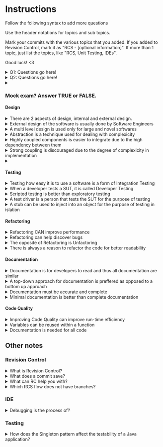# Instructions

Follow the following syntax to add more questions

Use the header notations for topics and sub topics.

Mark your commits with the various topics that you added. If you added to Revision Control, mark it as "RCS - [optional information]". If more than 1 topic, just list the topics, like "RCS, Unit Testing, IDEs".

Good luck! <3

<details> 
  <summary>Q1: Questions go here! </summary>
   A1: Answers go here
</details>
<details>
  <summary>Q2: Questions go here! </summary>
   A2: Answers go here
</details>

<!-- template -->
<details> 
  <summary></summary>
  A: 

  * Explain [optional]
</details>
<!-- template -->

### Mock exam? Answer TRUE or FALSE.


#### Design

<details> 
  <summary> There are 2 aspects of design, internal and external design.</summary>
  A: True

  * External design, or product design, is to meet the users' requirements. Usually done by product designers

  * Internal, or implementation design, is implemented to meet the required external design/behaviour. Usually done by Software Engineers.
</details>

<details> 
  <summary> External design of the software is usually done by Software Engineers</summary>
  A: False

  * Usually done by product designers
</details>

<details> 
  <summary> A multi level design is used only for large and novel softwares</summary>
  A: False

  * Big enough softwares can use multi level design, such as Addressbook level 4
</details>


<details> 
  <summary> Abstraction is a technique used for dealing with complexicity</summary>
  A: True

  * Used to simplify design by supressing complexicity into lower levels
</details>

<details> 
  <summary> Highly coupled components is easier to integrate due to the high dependency between them</summary>
  A: False

  * Highly coupled components have to be integrated together and is harder to do so at the same time.
</details>


<details> 
  <summary> Strong coupling is discouraged due to the degree of complexicity in implementation</summary>
  A: False

  * Strong coupling does not mean highly complex. It is discouraged due to 
  ** higher maintenance, 
  ** harder integration with other components, and 
  ** harder to test and reuse.
</details>


<details> 
  <summary></summary>
  A: 

  * Explain [optional]
</details>

#### Testing

<details> 
  <summary> Testing how easy it is to use a software is a form of Integration Testing</summary>
  Answer: False

  * this is a form of System testing
</details>

<details> 
  <summary> When a developer tests a SUT, it is called Developer Testing</summary>
  Answer: True

  * this is to start testing as early as possible, before a full product is released.
</details>

<details> 
  <summary> Scripted testing is better than exploratory testing</summary>
  Answer: False

  * A mix of both is better than either.
</details>

<details> 
  <summary> A test driver is a person that tests the SUT for the purpose of testing</summary>
  Answer: False

  * A test driver is the code that ‘drives’ the SUT for the purpose of testing
</details>

<details> 
  <summary> A stub can be used to inject into an object for the purpose of testing in islation</summary>
  Answer: True

  * Dependency injection is the process of 'injecting' objects to replace current dependencies with a different object. This is often used to inject stubs to isolate the SUT from its dependencies so that it can be tested in isolation.
</details>

#### Refactoring


<details> 
  <summary> Refactoring CAN improve performance</summary>
  A: True

  * Simple code can run faster and more efficiently than complex code
</details>


<details> 
  <summary> Refactoring can help discover bugs</summary>
  A: True

  * hidden bugs are surfaced through simpler code
</details>


<details> 
  <summary> The opposite of Refactoring is Unfactoring</summary>
  A: False

  * The are opposite methods in Refactoring, but all forms of changes are called refactoring
</details>


<details> 
  <summary> There is always a reason to refactor the code for better readability</summary>
  A: False

  * Refactoring too much can occer.

  * This is when the benefits of refactoring do not justify the cost of it.
</details>


#### Documentation


<details> 
  <summary> Documentation is for developers to read and thus all documentation are similar</summary>
  A: False

  * The developer can either be a user or a maintainer

  * Developer as user, for example APIs, are easier to document

  * Developer as maintainer, for others to take over the project, is harder as complex internals need to be explained
</details>


<details> 
  <summary> A top-down approach for documentation is preffered as opposed to a bottom up approach</summary>
  A: True

  * Readers are presented with a top level documentation, before being drilled down to the details

  * Readers can read until the documentation is not revelant to them
</details>


<details> 
  <summary> Documentation must be accurate and complete</summary>
  A: False

  * It is not enough to be comprehensive, it must be comprehensible

  * Aim for comprehensibility
</details>


<details> 
  <summary> Minimal documentation is better than complete documentation</summary>
  A: True

  * Aim for JUST ENOUGH documentation, no need to document obvious items
</details>


#### Code Quality
<details> 
  <summary> Improving Code Quality can improve run-time efficiency</summary>
  A: True

  * It can improve efficiency by being simpler, improve security, and improve robustness

  * Improve understandbility
</details>

<details> 
  <summary> Variables can be reused within a function</summary>
  A: False

  * Don't recycle variables or parimeters to improve code quality
  * Minimise the scope of variables
</details>

<details> 
  <summary> Documentation is needed for all code</summary>
  Answer: False

  * Good code is its own best documentation, and self-explainatory code does not need to be documented.
</details>


## Other notes


### Revision Control

<details> 
  <summary> What is Revision Control? </summary>
   A: RC is the process of managing multiple version of information
</details>

<details> 
  <summary> What does a commit save?</summary>
  A: Committing saves a SNAPSHOT of the tracked files. Stage the changes -> commit the changes.
</details>


<details> 
  <summary> What can RC help you with?</summary>
  A: Collaboration, recovering from mistakes, manage drift between multiple versions of project, detect incompatible changes to the same file.
</details>

<details> 
  <summary> Which RCS flow does not have branches?</summary>
  A: Centralised flow!

  * There is a distributed RCS and centralised RCS. Distributed has multiple remotes that PR each other.

  * Forking flow is what we did for CS2103, 1 main and everyone forks from there and PR back.

  * Feature Branch Flow is 1 Main, with multiple branches inside with a feature each, and merges back to Main.

  * Centralised Flow is this markdown form. Free For all.
</details>

### IDE


<details> 
  <summary>Debugging is the process of?</summary>
  A: Debugging is the process of discovering defects in the program.


  * 👎 By inserting temporary print statements

  * 👎 By manually tracing through the code

  * 👍 Using a debugger
  * Allows for step wise running of code in real time

</details>

### Testing

<details>
  <summary>How does the Singleton pattern affect the testability of a Java application? </summary>
  A: Singletons reduce testability due to these reasons: 
  
  * They create implicit dependencies that are hard to replace using dependency injection because Java doesn’t allow overriding of static members. 
  
  * Singleton object represents a global ‘state’. If the state of the Singleton affects the test case execution, then the Singleton object needs to be ‘reset’ at the beginning of each test case. 
  </details>
